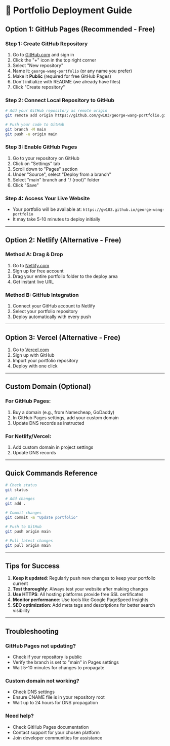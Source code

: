 # 🚀 Portfolio Deployment Guide

## Option 1: GitHub Pages (Recommended - Free)

### Step 1: Create GitHub Repository
1. Go to [GitHub.com](https://github.com) and sign in
2. Click the "+" icon in the top right corner
3. Select "New repository"
4. Name it: `george-wang-portfolio` (or any name you prefer)
5. Make it **Public** (required for free GitHub Pages)
6. Don't initialize with README (we already have files)
7. Click "Create repository"

### Step 2: Connect Local Repository to GitHub
```bash
# Add your GitHub repository as remote origin
git remote add origin https://github.com/gw103/george-wang-portfolio.git

# Push your code to GitHub
git branch -M main
git push -u origin main
```

### Step 3: Enable GitHub Pages
1. Go to your repository on GitHub
2. Click on "Settings" tab
3. Scroll down to "Pages" section
4. Under "Source", select "Deploy from a branch"
5. Select "main" branch and "/ (root)" folder
6. Click "Save"

### Step 4: Access Your Live Website
- Your portfolio will be available at: `https://gw103.github.io/george-wang-portfolio`
- It may take 5-10 minutes to deploy initially

---

## Option 2: Netlify (Alternative - Free)

### Method A: Drag & Drop
1. Go to [Netlify.com](https://netlify.com)
2. Sign up for free account
3. Drag your entire portfolio folder to the deploy area
4. Get instant live URL

### Method B: GitHub Integration
1. Connect your GitHub account to Netlify
2. Select your portfolio repository
3. Deploy automatically with every push

---

## Option 3: Vercel (Alternative - Free)

1. Go to [Vercel.com](https://vercel.com)
2. Sign up with GitHub
3. Import your portfolio repository
4. Deploy with one click

---

## Custom Domain (Optional)

### For GitHub Pages:
1. Buy a domain (e.g., from Namecheap, GoDaddy)
2. In GitHub Pages settings, add your custom domain
3. Update DNS records as instructed

### For Netlify/Vercel:
1. Add custom domain in project settings
2. Update DNS records

---

## Quick Commands Reference

```bash
# Check status
git status

# Add changes
git add .

# Commit changes
git commit -m "Update portfolio"

# Push to GitHub
git push origin main

# Pull latest changes
git pull origin main
```

---

## Tips for Success

1. **Keep it updated**: Regularly push new changes to keep your portfolio current
2. **Test thoroughly**: Always test your website after making changes
3. **Use HTTPS**: All hosting platforms provide free SSL certificates
4. **Monitor performance**: Use tools like Google PageSpeed Insights
5. **SEO optimization**: Add meta tags and descriptions for better search visibility

---

## Troubleshooting

### GitHub Pages not updating?
- Check if your repository is public
- Verify the branch is set to "main" in Pages settings
- Wait 5-10 minutes for changes to propagate

### Custom domain not working?
- Check DNS settings
- Ensure CNAME file is in your repository root
- Wait up to 24 hours for DNS propagation

### Need help?
- Check GitHub Pages documentation
- Contact support for your chosen platform
- Join developer communities for assistance
